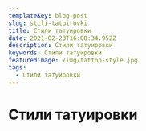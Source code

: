 ```yaml
---
templateKey: blog-post
slug: stili-tatuirovki
title: Стили татуировки
date: 2021-02-23T16:08:34.952Z
description: Стили татуировки
keywords: Стили татуировки
featuredimage: /img/tattoo-style.jpg
tags:
  - Стили татуировки
---
```

# Стили татуировки